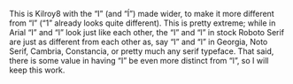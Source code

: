 This is Kilroy8 with the “I” (and “Í”) made wider, to make it more
different from “l” (“1” already looks quite different). This is 
pretty extreme; while in Arial “I” and “l” look just like each other,
the “I” and “l” in stock Roboto Serif are just as different from each
other as, say “I” and “l” in Georgia, Noto Serif, Cambria, Constancia,
or pretty much any serif typeface. That said, there is some value in 
having “I” be even more distinct from “l”, so I will keep this work.
